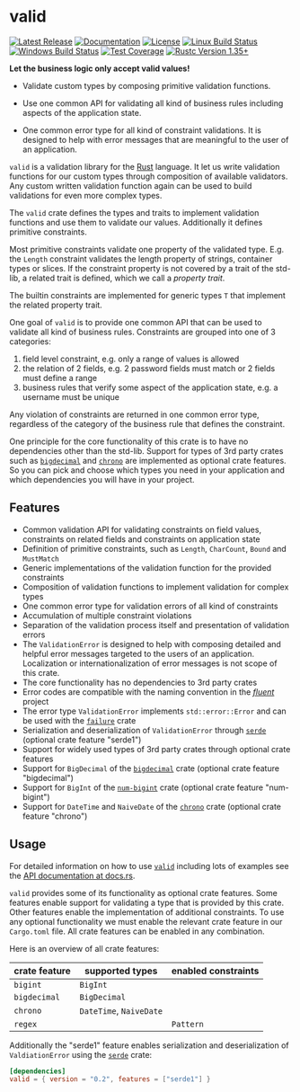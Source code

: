 # valid
 
[![Latest Release]][crates.io]
[![Documentation]][docs.rs]
[![License]](LICENSE)
[![Linux Build Status]][travis-ci]
[![Windows Build Status]][appveyor-ci]
[![Test Coverage]][codecov]
[![Rustc Version 1.35+]][rustc-notes]

[Latest Release]: https://img.shields.io/crates/v/valid.svg
[Documentation]: https://docs.rs/valid/badge.svg
[License]: https://img.shields.io/badge/license-MIT%2FApache_2.0-blue.svg
[Linux Build Status]: https://travis-ci.org/innoave/valid.svg?branch=master
[Windows Build Status]: https://ci.appveyor.com/api/projects/status/github/innoave/valid?branch=master&svg=true
[Test Coverage]: https://codecov.io/gh/innoave/valid/branch/master/graph/badge.svg
[Rustc Version 1.35+]: https://img.shields.io/badge/rustc-1.35+-lightgray.svg

[crates.io]: https://crates.io/crates/valid/
[docs.rs]: https://docs.rs/valid
[MIT]: https://opensource.org/licenses/MIT
[Apache-2.0]: https://www.apache.org/licenses/LICENSE-2.0
[travis-ci]: https://travis-ci.org/innoave/valid/
[appveyor-ci]: https://ci.appveyor.com/project/innoave/valid
[codecov]: https://codecov.io/github/innoave/valid?branch=master
[rustc-notes]: https://blog.rust-lang.org/2019/05/23/Rust-1.35.0.html

**Let the business logic only accept valid values!**

* Validate custom types by composing primitive validation functions.

* Use one common API for validating all kind of business rules including aspects of the application 
  state.

* One common error type for all kind of constraint validations. It is designed to help with error
  messages that are meaningful to the user of an application. 

`valid` is a validation library for the [Rust] language. It let us write validation functions for
our custom types through composition of available validators. Any custom written validation function
again can be used to build validations for even more complex types.

The `valid` crate defines the types and traits to implement validation functions and use them to
validate our values. Additionally it defines primitive constraints.
 
Most primitive constraints validate one property of the validated type. E.g. the `Length` constraint
validates the length property of strings, container types or slices. If the constraint property is
not covered by a trait of the std-lib, a related trait is defined, which we call a _property trait_. 

The builtin constraints are implemented for generic types `T` that implement the related property
trait.

One goal of `valid` is to provide one common API that can be used to validate all kind of business 
rules. Constraints are grouped into one of 3 categories:
 
1. field level constraint, e.g. only a range of values is allowed
2. the relation of 2 fields, e.g. 2 password fields must match or 2 fields must define a range
3. business rules that verify some aspect of the application state, e.g. a username must be unique

Any violation of constraints are returned in one common error type, regardless of the category of 
the business rule that defines the constraint.

One principle for the core functionality of this crate is to have no dependencies other than
the std-lib. Support for types of 3rd party crates such as [`bigdecimal`] and [`chrono`] are 
implemented as optional crate features. So you can pick and choose which types you need in your 
application and which dependencies you will have in your project.

## Features

* Common validation API for validating constraints on field values, constraints on related fields 
  and constraints on application state 
* Definition of primitive constraints, such as `Length`, `CharCount`, `Bound` and `MustMatch` 
* Generic implementations of the validation function for the provided constraints
* Composition of validation functions to implement validation for complex types
* One common error type for validation errors of all kind of constraints
* Accumulation of multiple constraint violations
* Separation of the validation process itself and presentation of validation errors
* The `ValidationError` is designed to help with composing detailed and helpful error messages
  targeted to the users of an application. Localization or internationalization of error messages is
  not scope of this crate.
* The core functionality has no dependencies to 3rd party crates
* Error codes are compatible with the naming convention in the [_fluent_] project
* The error type `ValidationError` implements `std::error::Error` and can be used with the
  [`failure`] crate
* Serialization and deserialization of `ValidationError` through [`serde`] (optional crate feature
  "serde1")
* Support for widely used types of 3rd party crates through optional crate features
* Support for `BigDecimal` of the [`bigdecimal`] crate (optional crate feature "bigdecimal")
* Support for `BigInt` of the [`num-bigint`] crate (optional crate feature "num-bigint")
* Support for `DateTime` and `NaiveDate` of the [`chrono`] crate (optional crate feature "chrono")

## Usage
 
For detailed information on how to use [`valid`] including lots of examples see the
[API documentation at docs.rs](https://docs.rs/valid).

`valid` provides some of its functionality as optional crate features. Some features enable support
for validating a type that is provided by this crate. Other features enable the implementation of
additional constraints. To use any optional functionality we must enable the relevant crate feature
in our `Cargo.toml` file. All crate features can be enabled in any combination.

Here is an overview of all crate features:

| crate feature | supported types         | enabled constraints |
|---------------|-------------------------|---------------------|
| `bigint`      | `BigInt`                |                     |
| `bigdecimal`  | `BigDecimal`            |                     |
| `chrono`      | `DateTime`, `NaiveDate` |                     |
| `regex`       |                         | `Pattern`           | 

Additionally the "serde1" feature enables serialization and deserialization of `ValdiationError` 
using the [`serde`] crate:

```toml
[dependencies]
valid = { version = "0.2", features = ["serde1"] }
```


[rust]: https://rust-lang.org
[`bigdecimal`]: https://crates.io/crates/bigdecimal
[`chrono`]: https://crates.io/crates/chrono
[`failure`]: https://crates.io/crates/failure
[_fluent_]: https://projectfluent.org/
[`num-bigint`]: https://crates.io/crates/num-bigint
[`serde`]: https://crates.io/crates/serde
[`valid`]: https://crates.io/crates/valid
